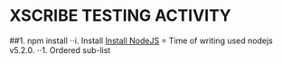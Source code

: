 XSCRIBE TESTING ACTIVITY
==================

##1. npm install
⋅⋅i. Install [Install NodeJS](https://nodejs.org/en/) = Time of writing used nodejs v5.2.0.
⋅⋅1. Ordered sub-list
